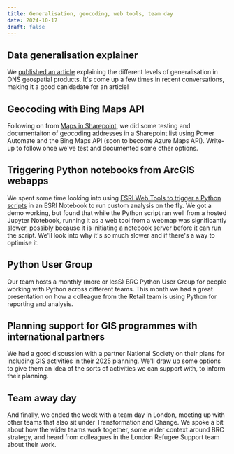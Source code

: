 ```yaml
---
title: Generalisation, geocoding, web tools, team day
date: 2024-10-17
draft: false
---
```

## Data generalisation explainer

We [published an article](https://medium.com/digital-and-innovation-at-british-red-cross/generally-speaking-1647906d8edb) 
explaining the different levels of generalisation in ONS geospatial products. 
It's come up a few times in recent conversations, making it a good canidadate 
for an article!


## Geocoding with Bing Maps API

Following on from [Maps in Sharepoint](https://britishredcrosssociety.github.io/gis_im_weeknotes/blog/2024-10-03/), 
we did some testing and documentaiton of geocoding addresses in a Sharepoint list 
using Power Automate and the Bing Maps API (soon to become Azure Maps API). Write-up 
to follow once we've test and documented some other options.


## Triggering Python notebooks from ArcGIS webapps

We spent some time looking into using [ESRI Web Tools to trigger a Python scripts](https://www.esri.com/arcgis-blog/products/arcgis-online/announcements/notebooks-as-web-tools-in-arcgis-online/) in an ESRI Notebook to run custom analysis on the fly. 
We got a demo working, but found that while the Python script ran well from a 
hosted Jupyter Notebook, running it as a web tool from a webmap was significantly 
slower, possibly because it is initiating a notebook server before it can run the script. 
We'll look into why it's so much slower and if there's a way to optimise it. 


## Python User Group

Our team hosts a monthly (more or lesS) BRC Python User Group for people working 
with Python across different teams. This month we had a great presentation on 
how a colleague from the Retail team is using Python for reporting and 
analysis.


## Planning support for GIS programmes with international partners

We had a good discussion with a partner National Society on their plans for 
including GIS activities in their 2025 planning. We'll draw up some options to 
give them an idea of the sorts of activities we can support with, to inform their planning. 


## Team away day

And finally, we ended the week with a team day in London, meeting up with other
teams that also sit under Transformation and Change. We spoke a bit about how
the wider teams work together, some wider context around BRC strategy, and 
heard from colleagues in the London Refugee Support team about their work. 

